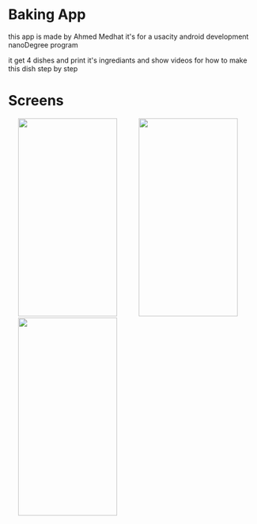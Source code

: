 Baking App
===========

this app is made by Ahmed Medhat
it's for a usacity android development nanoDegree program


<p>
it get 4 dishes and print it's ingrediants 
and show videos for how to make this dish step by step
</p>


Screens 
========

<p float="left" >

<img src="https://user-images.githubusercontent.com/37122820/54866837-8fc9d580-4d81-11e9-9a42-790d13064232.png" width="200" height="400" hspace="20">
      
<img src="https://user-images.githubusercontent.com/37122820/54866845-b7b93900-4d81-11e9-87e8-5bbc09ead047.png" width="200" height="400" hspace="20">
     
<img src="https://user-images.githubusercontent.com/37122820/54866847-bf78dd80-4d81-11e9-881e-aeccd8deb908.png" width="200" height="400" hspace="20">
</p>
